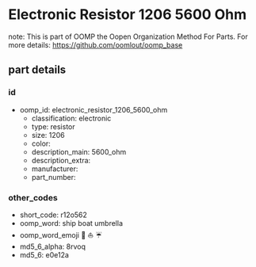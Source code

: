 # Electronic Resistor 1206 5600 Ohm  

note: This is part of OOMP the Oopen Organization Method For Parts. For more details: https://github.com/oomlout/oomp_base

##  part details





### id
* oomp_id: electronic_resistor_1206_5600_ohm
  * classification: electronic
  * type: resistor
  * size: 1206
  * color: 
  * description_main: 5600_ohm
  * description_extra: 
  * manufacturer: 
  * part_number: 

### other_codes
* short_code: r12o562
* oomp_word: ship boat umbrella
* oomp_word_emoji :ship: :boat: :umbrella:
* md5_6_alpha: 8rvoq
* md5_6: e0e12a